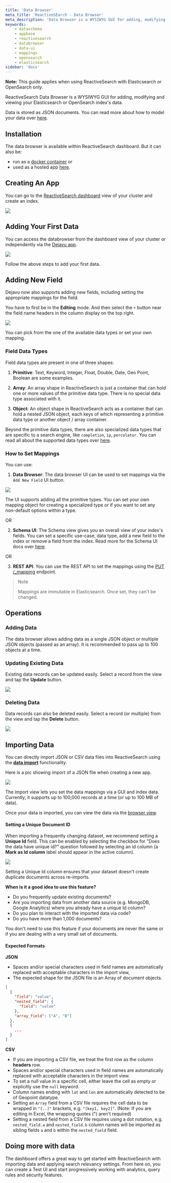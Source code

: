 ```yaml
---
title: 'Data Browser'
meta_title: 'ReactiveSEarch - Data Browser'
meta_description: 'Data Browser is a WYSIWYG GUI for adding, modifying and viewing your Elasticsearch or OpenSearch data.'
keywords:
    - dataschema
    - appbase
    - reactivesearch
    - databrowser
    - data-ui
    - mappings
    - opensearch
    - elasticsearch
sidebar: 'docs'
---
```


**Note:** This guide applies when using ReactiveSearch with Elasticsearch or OpenSearch only.


ReactiveSearch Data Browser is a WYSIWYG GUI for adding, modifying and viewing your Elasticsearch or OpenSearch index's data.

Data is stored as JSON documents. You can read more about how to model your data over [here](/docs/data/model/).

## Installation

The data browser is available within ReactiveSearch dashboard. But it can also be:

-   run as a [docker container](https://hub.docker.com/r/appbaseio/dejavu) or
-   used as a hosted app [here](https://dejavu.appbase.io).

## Creating An App

You can go to the [ReactiveSearch dashboard](https://dashboard.reactivesearch.io) view of your cluster and create an index.

![](https://www.dropbox.com/s/vr01bg1mlyrej87/create_app_new.gif?raw=1)

## Adding Your First Data

You can access the databrowser from the dashboard view of your cluster or independently via the [Dejavu app](https://dejavu.appbase.io).

![](https://www.dropbox.com/s/yiztpv6uz11v0kl/add_data.gif?raw=1)

Follow the above steps to add your first data.

## Adding New Field

Dejavu now also supports adding new fields, including setting the appropriate mappings for the field.

You have to first be in the **Editing** mode. And then select the `+` button near the field name headers in the column display on the top right.

![](https://www.dropbox.com/s/m1mg8l4qp8j2zd2/adding_field.gif?raw=1)

You can pick from the one of the available data types or set your own mapping.

### Field Data Types

Field data types are present in one of three shapes:

1. **Primitive**: Text, Keyword, Integer, Float, Double, Date, Geo Point, Boolean are some examples.

2. **Array**: An array shape in ReactiveSearch is just a container that can hold one or more values of the primitive data type. There is no special data type associated with it.

3. **Object**: An object shape in ReactiveSearch acts as a container that can hold a nested JSON object, each keys of which representing a primitive data type or another object / array container.

Beyond the primitive data types, there are also specialized data types that are specific to a search engine, like `completion`, `ip`, `percolator`. You can read all about the supported data types over [here](https://www.elastic.co/guide/en/elasticsearch/reference/current/mapping-types.html).

### How to Set Mappings

You can use:

1. **Data Browser**: The data browser UI can be used to set mappings via the `Add New Field` UI button.

![](https://i.imgur.com/51KlukI.png)

The UI supports adding all the primitive types. You can set your own mapping object for creating a specialized type or if you want to set any non-default options within a type.

OR

2. **Schema UI**: The Schema view gives you an overall view of your index's fields. You can set a specific use-case, data type, add a new field to the index or remove a field from the index. Read more for the Schema UI docs over [here](/docs/search/relevancy/#schema).

OR

3. **REST API**: You can use the REST API to set the mappings using the [PUT /_mapping](https://www.elastic.co/guide/en/elasticsearch/reference/current/indices-put-mapping.html) endpoint.

> Note <i class="fa fa-info-circle"></i>
>
> Mappings are immutable in Elasticsearch. Once set, they can't be changed.


## Operations

### Adding Data

The data browser allows adding data as a single JSON object or multiple JSON objects (passed as an array). It is recommended to pass up to 100 objects at a time.

### Updating Existing Data

Existing data records can be updated easily. Select a record from the view and tap the **Update** button.

![](https://i.imgur.com/ErYSZhC.png)

### Deleting Data

Data records can also be deleted easily. Select a record (or multiple) from the view and tap the **Delete** button.

![](https://i.imgur.com/eDeAIXY.png)

## Importing Data

You can directly import JSON or CSV data files into ReactiveSearch using the **[data import](https://importer.appbase.io)** functionality.

Here is a pic showing import of a JSON file when creating a new app.

![](https://i.imgur.com/5rDcX0Z.png)

The import view lets you set the data mappings via a GUI and index data. Currently, it supports up to 100,000 records at a time (or up to 100 MB of data).

Once your data is imported, you can view the data via the [browser view](https://dashboard.reactivesearch.io/browser).

#### Setting a Unique Document ID

When importing a frequently changing dataset, we recommend setting a **Unique Id** field. This can be enabled by selecting the checkbox for "Does the data have unique id?" question followed by selecting an id column (a **Mark as Id column** label should appear in the active column).

![](https://i.imgur.com/0aooxFY.png)

Setting a Unique Id column ensures that your dataset doesn't create duplicate documents across re-imports.

**When is it a good idea to use this feature?**

-   Do you frequently update existing documents?
-   Are you importing data from another data source (e.g. MongoDB, Google Analytics) where you already have a unique Id column?
-   Do you plan to interact with the imported data via code?
-   Do you have more than 1,000 documents?

You don't need to use this feature if your documents are never the same or if you are dealing with a very small set of documents.

#### Expected Formats

**JSON**

-   Spaces and/or special characters used in field names are automatically replaced with acceptable characters in the import view,
-   The expected shape for the JSON file is an Array of document objects.

```json
[
  {
    "field": "value",
    "nested_field": {
      "field": "value"
    },
    "array_field": ["A", "B"]
  },
  {
    ...
  }
]
```

**CSV**

-   If you are importing a CSV file, we treat the first row as the column **headers** row.
-   Spaces and/or special characters used in field names are automatically replaced with acceptable characters in the import view.
-   To set a null value in a specific cell, either leave the cell as empty or explicitly use the `null` keyword.
-   Column names ending with `lat` and `lon` are automatically detected to be of Geopoint datatype.
-   Setting an `Array` field from a CSV file requires the cell data to be wrapped in `"[..]"` brackets, e.g. `"[key1, key2]"`. (Note: If you are editing in Excel, the wrapping quotes (") aren't required)
-   Setting a nested field from a CSV file requires using a dot notation, e.g. `nested_field.a` and `nested_field.b` column names will be imported as sibling fields `a` and `b` within the `nested_field` field.

## Doing more with data

The dashboard offers a great way to get started with ReactiveSearch with importing data and applying search relevancy settings. From here on, you can create a Test UI and start progressively working with analytics, query rules and security features.
